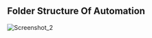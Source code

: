 ## Folder Structure Of Automation
![Screenshot_2](https://github.com/user-attachments/assets/b6fd5b7a-b061-453b-9d0a-930d9346f7ca)
